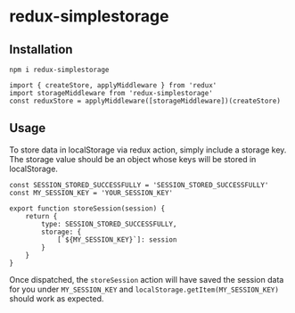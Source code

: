 # redux-simplestorage

## Installation
`npm i redux-simplestorage`

```
import { createStore, applyMiddleware } from 'redux'
import storageMiddleware from 'redux-simplestorage'
const reduxStore = applyMiddleware([storageMiddleware])(createStore)
```

## Usage

To store data in localStorage via redux action, simply include a storage key. The storage value should be an object whose keys will be stored in localStorage.

```
const SESSION_STORED_SUCCESSFULLY = 'SESSION_STORED_SUCCESSFULLY'
const MY_SESSION_KEY = 'YOUR_SESSION_KEY'

export function storeSession(session) {
    return {
        type: SESSION_STORED_SUCCESSFULLY,
        storage: {
            [`${MY_SESSION_KEY}`]: session
        }
    }
}
```

Once dispatched, the `storeSession` action will have saved the session data for you under `MY_SESSION_KEY` and `localStorage.getItem(MY_SESSION_KEY)` should work as expected.
